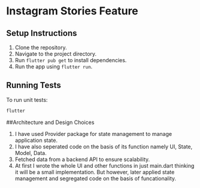 # Instagram Stories Feature

## Setup Instructions

1. Clone the repository.
2. Navigate to the project directory.
3. Run `flutter pub get` to install dependencies.
4. Run the app using `flutter run`.

## Running Tests

To run unit tests:
```sh
flutter
```

##Architecture and Design Choices

1. I have used Provider package for state management to manage application state.
2. I have also seperated code on the basis of its function namely UI, State, Model, Data.
3. Fetched data from a backend API to ensure scalability.
4. At first I wrote the whole UI and other functions in just main.dart thinking it will be a small implementation. But however, later applied state management and segregated code on the basis of funcationality. 
